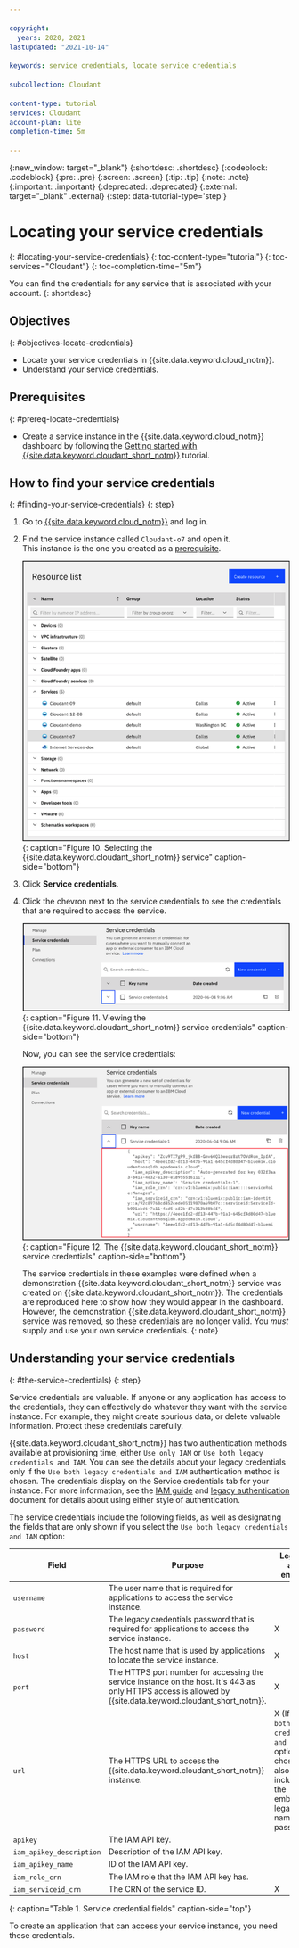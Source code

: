 ```yaml
---

copyright:
  years: 2020, 2021
lastupdated: "2021-10-14"

keywords: service credentials, locate service credentials

subcollection: Cloudant

content-type: tutorial
services: Cloudant
account-plan: lite
completion-time: 5m

---
```


{:new_window: target="_blank"}
{:shortdesc: .shortdesc}
{:codeblock: .codeblock}
{:pre: .pre}
{:screen: .screen}
{:tip: .tip}
{:note: .note}
{:important: .important}
{:deprecated: .deprecated}
{:external: target="_blank" .external}
{:step: data-tutorial-type='step'}

<!-- Acrolinx: 2020-12-23 -->

# Locating your service credentials
{: #locating-your-service-credentials}
{: toc-content-type="tutorial"}
{: toc-services="Cloudant"}
{: toc-completion-time="5m"}

You can find the credentials for any service that is associated with your account.
{: shortdesc}

## Objectives
{: #objectives-locate-credentials}

- Locate your service credentials in {{site.data.keyword.cloud_notm}}.
- Understand your service credentials.

## Prerequisites
{: #prereq-locate-credentials}

- Create a service instance in the {{site.data.keyword.cloud_notm}} dashboard by following the [Getting started with {{site.data.keyword.cloudant_short_notm}}](/docs/Cloudant?topic=Cloudant-getting-started-with-cloudant) tutorial.

## How to find your service credentials
{: #finding-your-service-credentials}
{: step}

1. Go to [{{site.data.keyword.cloud_notm}}](https://cloud.ibm.com/) and log in.

2. Find the service instance called `Cloudant-o7` and open it. </br>
   This instance is the one you created as a [prerequisite](#prereqs-locate-credentials). 

    ![Selecting the {{site.data.keyword.cloudant_short_notm}} service](images/img0011.png){: caption="Figure 10. Selecting the {{site.data.keyword.cloudant_short_notm}} service" caption-side="bottom"}

3. Click **Service credentials**.

4. Click the chevron next to the service credentials to see the credentials that are required to access the service. 

    ![Viewing the service credentials.](images/img0052.png){: caption="Figure 11. Viewing the {{site.data.keyword.cloudant_short_notm}} service credentials" caption-side="bottom"}

    Now, you can see the service credentials:

    ![The {{site.data.keyword.cloudant_short_notm}} service credentials.](images/img0009.png){: caption="Figure 12. The {{site.data.keyword.cloudant_short_notm}} service credentials" caption-side="bottom"}

    The service credentials in these examples were defined when a demonstration {{site.data.keyword.cloudant_short_notm}} service was created on {{site.data.keyword.cloudant_short_notm}}. The credentials are reproduced here to show how they would appear in the dashboard. However, the demonstration {{site.data.keyword.cloudant_short_notm}} service was removed, so these credentials are no longer valid. You *must* supply and use your own service credentials.
    {: note}

## Understanding your service credentials
{: #the-service-credentials}
{: step}

Service credentials are valuable. If anyone or any application has access to the credentials, they can effectively do whatever they want with the service instance. For example, they might create spurious data, or delete valuable information. Protect these credentials carefully.

{{site.data.keyword.cloudant_short_notm}} has two authentication methods available at provisioning time, either `Use only IAM` or `Use both legacy credentials and IAM`. You can see the details about your legacy credentials only if the `Use both legacy credentials and IAM` authentication method is chosen. The credentials display on the Service credentials tab for your instance. For more information, see the [IAM guide](/docs/Cloudant?topic=Cloudant-managing-access-for-cloudant)
 and [legacy authentication](/docs/Cloudant?topic=Cloudant-managing-access-for-cloudant) document for details about using either style of authentication.

The service credentials include the following fields, as well as designating the fields that are only shown if you select the `Use both legacy credentials and IAM` option:

Field | Purpose | Legacy-auth enabled
------|---------|--------------------
`username` | The user name that is required for applications to access the service instance. |
`password` | The legacy credentials password that is required for applications to access the service instance. | X
`host` | The host name that is used by applications to locate the service instance. | X
`port` | The HTTPS port number for accessing the service instance on the host. It's 443 as only HTTPS access is allowed by {{site.data.keyword.cloudant_short_notm}}. | X
`url`	| The HTTPS URL to access the {{site.data.keyword.cloudant_short_notm}} instance. | X     (If the `Use both legacy credentials and IAM` option is chosen, it also includes the embedded legacy user name and password.)
`apikey` | The IAM API key. |
`iam_apikey_description` | Description of the IAM API key. |
`iam_apikey_name` | ID of the IAM API key. |
`iam_role_crn` | The IAM role that the IAM API key has. |
`iam_serviceid_crn`	| The CRN of the service ID. | X
{: caption="Table 1. Service credential fields" caption-side="top"}

To create an application that can access your service instance, you need these credentials.
